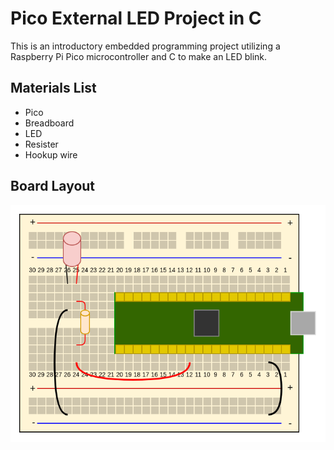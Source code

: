 # Pico External LED Project in C
This is an introductory embedded programming project utilizing a Raspberry Pi Pico microcontroller and C to make an LED blink.

## Materials List
- Pico
- Breadboard
- LED
- Resister
- Hookup wire

## Board Layout
![image](pico-external-led.png)

